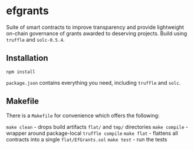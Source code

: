 # efgrants

Suite of smart contracts to improve transparency and provide lightweight on-chain governance of grants awarded to deserving projects. Build using `truffle` and `solc-0.5.4`.

## Installation

`npm install`

`package.json` contains everything you need, including `truffle` and `solc`.

## Makefile

There is a `Makefile` for convenience which offers the following:

`make clean` - drops build artifacts `flat/` and `tmp/` directories
`make compile` - wrapper around package-local `truffle compile`
`make flat` - flattens all contracts into a single `flat/EfGrants.sol`
`make test` - run the tests
